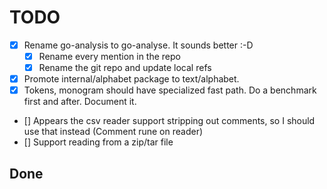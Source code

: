 # TODO

-   [x] Rename go-analysis to go-analyse. It sounds better :-D
    -   [x] Rename every mention in the repo
    -   [x] Rename the git repo and update local refs
-   [x] Promote internal/alphabet package to text/alphabet.
-   [x] Tokens, monogram should have specialized fast path. Do a benchmark first and after. Document it.
-   [] Appears the csv reader support stripping out comments, so I should use that instead (Comment rune on reader)
-   [] Support reading from a zip/tar file

## Done

